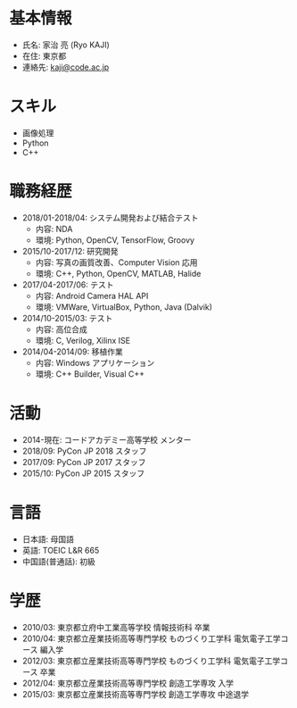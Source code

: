 # 基本情報

* 氏名: 家治 亮 (Ryo KAJI)
* 在住: 東京都
* 連絡先: kaji@code.ac.jp

# スキル

* 画像処理
* Python
* C++

# 職務経歴

* 2018/01-2018/04: システム開発および結合テスト
    * 内容: NDA
    * 環境: Python, OpenCV, TensorFlow, Groovy
* 2015/10-2017/12: 研究開発
    * 内容: 写真の画質改善、Computer Vision 応用
    * 環境: C++, Python, OpenCV, MATLAB, Halide
* 2017/04-2017/06: テスト
    * 内容: Android Camera HAL API
    * 環境: VMWare, VirtualBox, Python, Java (Dalvik)
* 2014/10-2015/03: テスト
    * 内容: 高位合成
    * 環境: C, Verilog, Xilinx ISE
* 2014/04-2014/09: 移植作業
    * 内容: Windows アプリケーション
    * 環境: C++ Builder, Visual C++

# 活動

* 2014-現在: コードアカデミー高等学校 メンター
* 2018/09: PyCon JP 2018 スタッフ
* 2017/09: PyCon JP 2017 スタッフ
* 2015/10: PyCon JP 2015 スタッフ

# 言語

* 日本語: 母国語
* 英語: TOEIC L&R 665
* 中国語(普通話): 初級

# 学歴

* 2010/03: 東京都立府中工業高等学校 情報技術科 卒業
* 2010/04: 東京都立産業技術高等専門学校 ものづくり工学科 電気電子工学コース 編入学
* 2012/03: 東京都立産業技術高等専門学校 ものづくり工学科 電気電子工学コース 卒業
* 2012/04: 東京都立産業技術高等専門学校 創造工学専攻 入学
* 2015/03: 東京都立産業技術高等専門学校 創造工学専攻 中途退学